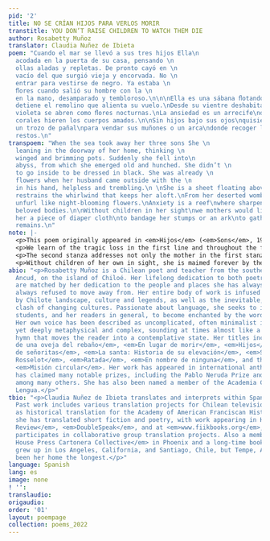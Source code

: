 ```yaml
---
pid: '2'
title: NO SE CRÍAN HIJOS PARA VERLOS MORIR
transtitle: YOU DON’T RAISE CHILDREN TO WATCH THEM DIE
author: Rosabetty Muñoz
translator: Claudia Nuñez de Ibieta
poem: "Cuando el mar se llevó a sus tres hijos Ella\n                                                             estaba
  acodada en la puerta de su casa, pensando \n                                                             en
  ollas aladas y repletas. De pronto cayó en \n                                                             un
  vacío del que surgió vieja y encorvada. No \n                                                             necesitó
  entrar para vestirse de negro. Ya estaba \n                                                             recogiendo
  ﬂores cuando salió su hombre con la \n                                                             radio
  en la mano, desamparado y tembloroso.\n\n\nElla es una sábana ﬂotando sobre nosotros.\nNada
  detiene el remolino que alienta su vuelo.\nDesde su vientre deshabitado\nlos ovarios
  violeta se abren como ﬂores nocturnas.\nLa ansiedad es un arrecife\ndonde acerados
  corales hieren los cuerpos amados.\n\nSin hijos bajo sus ojos\nquisiéramos las madres\nofrecerle
  un trozo de pañal\npara vendar sus muñones o un arca\ndonde recoger los salados
  restos.\n"
transpoem: "When the sea took away her three sons She \n                                                             was
  leaning in the doorway of her home, thinking \n                                                             of
  winged and brimming pots. Suddenly she fell into\n                                                             an
  abyss, from which she emerged old and hunched. She didn’t \n                                                             need
  to go inside to be dressed in black. She was already \n                                                             gathering
  flowers when her husband came outside with the \n                                                             radio
  in his hand, helpless and trembling.\n \nShe is a sheet floating above us.\nNothing
  restrains the whirlwind that keeps her aloft.\nFrom her deserted womb\nviolet ovaries
  unfurl like night-blooming flowers.\nAnxiety is a reef\nwhere sharpened corals wound
  beloved bodies.\n\nWithout children in her sight\nwe mothers would like\nto offer
  her a piece of diaper cloth\nto bandage her stumps or an ark\nto gather the salty
  remains.\n"
note: |-
  <p>This poem originally appeared in <em>Hijos</em> (<em>Sons</em>, 1991), a sublimely beautiful collection of Muñoz’s poems centered around pregnancy and motherhood. This image-rich, heart-aching piece — the final poem in the collection — is based on a real event from the time. In a historical context, such tragedies occur all too often in the maritime culture of Chiloé, as perhaps they do in other places, and the individual loss and grief conveyed become universal in significance. The particular language and imagery of Muñoz’s poetry, however, is specific to the culture, lore and landscape of the Chiloé archipelago, and is one of the most essential elements throughout her entire body of work.</p>
  <p>We learn of the tragic loss in the first line and throughout the first stanza. In robbing her of her children, the sea not only took them — <em>se los llevó</em>, but “took them away”; the line becomes more similar in length to the original and emphasizes the loss. While their mother leaned in the doorway, awaiting their safe return and anticipating a successful catch, the pots of fish and seafood stew she was already planning would not merely be full, but <em>rebosantes</em> — “brimming” in joyous abundance. The traditional clay pots, with handles like folded “wings,” embody the magic of the hearth, the reward for such hard, often dangerous, labor at sea. She is endowed by the poet — a mother of three herself — with a powerful, unquestionable sense of maternal intuition. She somehow knows and feels the ultimate loss before her husband hears the tragic news reported on the radio. An abyss of devastation swallows her and spits her out, shrunken and aged. In a traditional culture not unfamiliar with tragedies at sea, it isn’t odd that she is already “dressed in black” and “gathering flowers” by the time he comes outside, “helpless and trembling.”</p>
  <p>The second stanza addresses not only the mother in the first stanza, but all grieving mothers, forever unmoored. In the second line, my approach to translating the image into English resulted in a more adaptive choice. From the original, “nada detiene el remolino que alienta su vuelo,” <em>remolino</em> can mean a whirlpool or a whirlwind. Instead of the more obvious reference to water, I chose the reference to air, for its connection to the rest of the phrase, <em>que alienta su vuelo</em> (“that encourages her flight”), and settled on “nothing restrains the whirlwind that keeps her aloft.”</p>
  <p>Without children of her own in sight, she is maimed forever by the loss. The other mothers know there’s no possible consolation, but can only offer gestures of compassion.</p>
abio: "<p>Rosabetty Muñoz is a Chilean poet and teacher from the southern city of
  Ancud, on the island of Chiloé. Her lifelong dedication to both poetry and education
  are matched by her dedication to the people and places she has always known, and
  always refused to move away from. Her entire body of work is infused with and inspired
  by Chilote landscape, culture and legends, as well as the inevitable, present-day
  clash of changing cultures. Passionate about language, she seeks to inspire her
  students, and her readers in general, to become enchanted by the words they hear.
  Her own voice has been described as uncomplicated, often minimalist in appearance,
  yet deeply metaphysical and complex, sounding at times almost like a prayer or a
  hymn that moves the reader into a contemplative state. Her titles include <em>Canto
  de una oveja del rebaño</em>, <em>En lugar de morir</em>, <em>Hijos</em>, <em>Baile
  de señoritas</em>, <em>La santa: Historia de su elevación</em>, <em>Sombras en el
  Rosselot</em>, <em>Ratada</em>, <em>En nombre de ninguna</em>, and the anthology
  <em>Misión circular</em>. Her work has appeared in international anthologies, and
  has claimed many notable prizes, including the Pablo Neruda Prize and the Altazor,
  among many others. She has also been named a member of the Academia Chilena de la
  Lengua.</p>"
tbio: "<p>Claudia Nuñez de Ibieta translates and interprets within Spanish and English.
  Past work includes various translation projects for Chilean television, as well
  as historical translation for the Academy of American Franciscan History. More recently,
  she has translated short fiction and poetry, with work appearing in Harpy <em>Hybrid
  Review</em>, <em>DoubleSpeak</em>, and at <em>www.fiikbooks.org</em>, where she
  participates in collaborative group translation projects. Also a member of the <em>Cardboard
  House Press Cartonera Collective</em> in Phoenix and a long-time bookseller, she
  grew up in Los Angeles, California, and Santiago, Chile, but Tempe, Arizona, has
  been her home the longest.</p>"
language: Spanish
lang: es
image: none
! '':
translaudio:
origaudio:
order: '01'
layout: poempage
collection: poems_2022
---
```

